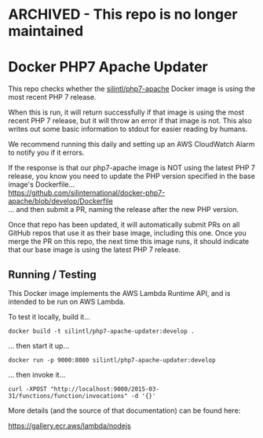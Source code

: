 # ARCHIVED - This repo is no longer maintained #

# Docker PHP7 Apache Updater

This repo checks whether the
[silintl/php7-apache](https://hub.docker.com/r/silintl/php7-apache) Docker image
is using the most recent PHP 7 release.

When this is run, it will return successfully if that image is using the most
recent PHP 7 release, but it will throw an error if that image is not. This also
writes out some basic information to stdout for easier reading by humans.

We recommend running this daily and setting up an AWS CloudWatch Alarm to notify
you if it errors.

If the response is that our php7-apache image is NOT using the latest PHP 7
release, you know you need to update the PHP version specified in the base
image's Dockerfile...  
<https://github.com/silinternational/docker-php7-apache/blob/develop/Dockerfile>  
... and then submit a PR, naming the release after the new PHP version.

Once that repo has been updated, it will automatically submit PRs on all GitHub
repos that use it as their base image, including this one. Once you merge the PR
on this repo, the next time this image runs, it should indicate that our base
image is using the latest PHP 7 release.

## Running / Testing

This Docker image implements the AWS Lambda Runtime API, and is intended to be
run on AWS Lambda.

To test it locally, build it...
```
docker build -t silintl/php7-apache-updater:develop .
```
... then start it up...
```
docker run -p 9000:8080 silintl/php7-apache-updater:develop
```
... then invoke it...
```
curl -XPOST "http://localhost:9000/2015-03-31/functions/function/invocations" -d '{}'
```

More details (and the source of that documentation) can be found here:

<https://gallery.ecr.aws/lambda/nodejs>
